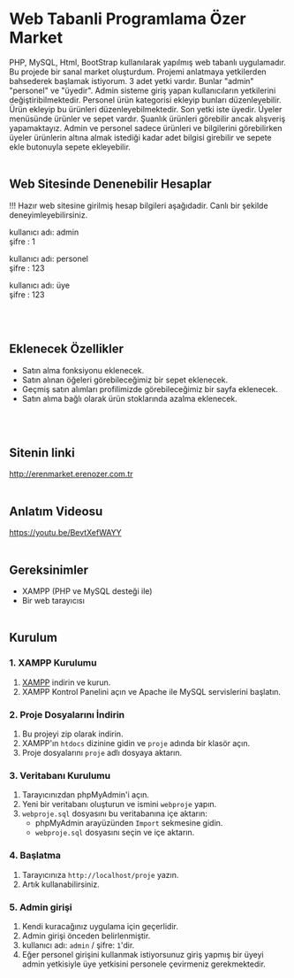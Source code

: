 # Web Tabanli Programlama Özer Market
 PHP, MySQL, Html, BootStrap kullanılarak yapılmış web tabanlı uygulamadır. Bu projede bir sanal market oluşturdum. Projemi anlatmaya yetkilerden bahsederek başlamak istiyorum.
 3 adet yetki vardır. Bunlar "admin" "personel" ve "üyedir". Admin sisteme giriş yapan kullanıcıların yetkilerini değiştiribilmektedir. Personel ürün kategorisi ekleyip bunları düzenleyebilir. Ürün ekleyip bu ürünleri düzenleyebilmektedir. Son yetki iste üyedir. Üyeler menüsünde ürünler ve sepet vardır. Şuanlık ürünleri görebilir ancak alışveriş yapamaktayız.
Admin ve personel sadece ürünleri ve bilgilerini görebilirken üyeler ürünlerin altına almak istediği kadar adet bilgisi girebilir ve sepete ekle butonuyla sepete ekleyebilir. 
<br><br>

## Web Sitesinde Denenebilir Hesaplar
!!! Hazır web sitesine girilmiş hesap bilgileri aşağıdadir. Canlı bir şekilde deneyimleyebilirsiniz. <br>

kullanıcı adı: admin<br>
şifre : 1

kullanıcı adı: personel <br>
şifre : 123

kullanıcı adı: üye<br>
şifre : 123

<br><br>
## Eklenecek Özellikler
- Satın alma fonksiyonu eklenecek.
- Satın alınan öğeleri görebileceğimiz bir sepet eklenecek.
- Geçmiş satın alımları profilimizde görebileceğimiz bir sayfa eklenecek.
- Satın alıma bağlı olarak ürün stoklarında azalma eklenecek.

<br><br>

## Sitenin linki 
http://erenmarket.erenozer.com.tr
<br> <br>

## Anlatım Videosu
https://youtu.be/BevtXefWAYY <br><br>


## Gereksinimler

- XAMPP (PHP ve MySQL desteği ile)
- Bir web tarayıcısı <br><br>


## Kurulum

### 1. XAMPP Kurulumu

1. [XAMPP](https://www.apachefriends.org/index.html) indirin ve kurun.
2. XAMPP Kontrol Panelini açın ve Apache ile MySQL servislerini başlatın.<br>

### 2. Proje Dosyalarını İndirin

1. Bu projeyi zip olarak indirin.
2. XAMPP'ın `htdocs` dizinine gidin ve `proje` adında bir klasör açın.
3. Proje dosyalarını `proje` adlı dosyaya aktarın.<br>
 
### 3. Veritabanı Kurulumu

1. Tarayıcınızdan phpMyAdmin'i açın.
2. Yeni bir veritabanı oluşturun ve ismini `webproje` yapın.
3. `webproje.sql` dosyasını bu veritabanına içe aktarın:
    - phpMyAdmin arayüzünden `Import` sekmesine gidin.
    - `webproje.sql` dosyasını seçin ve içe aktarın.<br>

### 4. Başlatma

1. Tarayıcınıza `http://localhost/proje` yazın.
2. Artık kullanabilirsiniz.

### 5. Admin girişi
1. Kendi kuracağınız uygulama için geçerlidir.
2. Admin girişi önceden belirlenmiştir.
3. kullanıcı adı: `admin` / şifre: `1`'dir.
4. Eğer personel girişini kullanmak istiyorsunuz giriş yapmış bir üyeyi admin yetkisiyle üye yetkisini personele çevirmeniz gerekmektedir.
